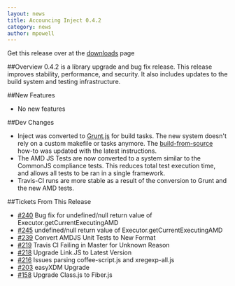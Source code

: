 ```yaml
---
layout: news
title: Accouncing Inject 0.4.2
category: news
author: mpowell
---
```


Get this release over at the [downloads](/download) page

##Overview
0.4.2 is a library upgrade and bug fix release. This release improves stability, performance, and security. It also includes updates to the build system and testing infrastructure.

##New Features
* No new features

##Dev Changes
* Inject was converted to [Grunt.js](http://gruntjs.com/) for build tasks. The new system doesn't rely on a custom makefile or tasks anymore. The [build-from-source](http://www.injectjs.com/docs/0.4.x/howto/build_from_source.html) how-to was updated with the latest instructions.
* The AMD JS Tests are now converted to a system similar to the CommonJS compliance tests. This reduces total test execution time, and allows all tests to be ran in a single framework.
* Travis-CI runs are more stable as a result of the conversion to Grunt and the new AMD tests.

##Tickets From This Release
* [\#240](https://github.com/linkedin/inject/pull/240) Bug fix for undefined/null return value of Executor.getCurrentExecutingAMD
* [\#245](https://github.com/linkedin/inject/issues/245) undefined/null return value of Executor.getCurrentExecutingAMD
* [\#239](https://github.com/linkedin/inject/pull/239) Convert AMDJS Unit Tests to New Format
* [\#219](https://github.com/linkedin/inject/issues/219) Travis CI Failing in Master for Unknown Reason
* [\#218](https://github.com/linkedin/inject/issues/218) Upgrade Link.JS to Latest Version
* [\#216](https://github.com/linkedin/inject/issues/216) Issues parsing coffee-script.js and xregexp-all.js
* [\#203](https://github.com/linkedin/inject/issues/203) easyXDM Upgrade
* [\#158](https://github.com/linkedin/inject/issues/158) Upgrade Class.js to Fiber.js
